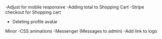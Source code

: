 -Adjust for mobile responsive
-Adding total to Shopping Cart
-Stripe checkout for Shopping cart
- Deleting profile avatar


Minor
-CSS animations
-Messenger (Messages to admin)
-Add link to logo